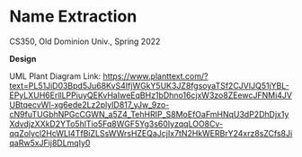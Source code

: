 # Name Extraction

CS350, Old Dominion Univ., Spring 2022

**Design**

UML Plant Diagram
Link: https://www.planttext.com/?text=PL51JiD03Bpd5Ju68KvS4IfjWGkY5UK3JZ8fgsoyaTSf2CJVIJQ51jYBL-EPyLXUH6ErllLPPiuyQEKvHaIweEqBHz1bDhno16cjxW3zo8ZEewcJFNMi4JVUBtqecvWl-xg6ede2Lz2plyID817_yJw_9zo-cN9fuTUGbhNPGcCGWN_a5Z4_TehHRIP_S8MoEfOaFmHNqU3dP2DhDjx1yXdvdjzXXkD2YTo5hlTio5Fq8WGF5Yg3s60IyzqqLOO8Cv-qqZolycl2HcWLl4TfBiZLSsWWrsHZEQaJcjIx7tN2HkWERBrY24xrz8sZCfs8JiqaRw5xJFij8DLmqIy0